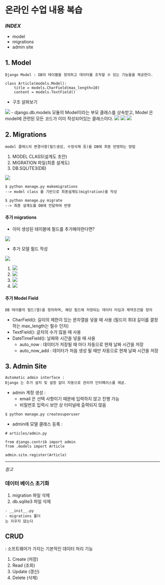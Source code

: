 # 온라인 수업 내용 복습

### <em> INDEX </em>

- model
- migrations
- admin site

## 1. Model

```
Django Model : DB의 테이블을 정의하고 데이터를 조작할 수 있는 기능들을 제공한다.
```

```
class Article(models.Model):
    title = models.CharField(max_length=10)
    content = models.TextField()
```
- 구조 살펴보기
<img src='1.PNG'>
- django.db.models 모듈의 Model이라는 부모 클래스를 상속받고, Model 은 model에 관련된 모든 코드가 이미 작성되어있는 클래스이다.
<img src='2.PNG'>
<img src='3.PNG'>
<img src='4.PNG'>

## 2. Migrations

```
model 클래스의 변경사항(필드생성, 수정삭제 등)을 DB에 최종 반영하는 방법
```
1. MODEL CLASS(설계도 초안)
2. MIGRATION 파일(최종 설계도)
3. DB.SQLITE3(DB)
<img src='5.PNG'>

```
$ python manage.py makemigrations
--> model class 를 기반으로 최종설계도(migtration)을 작성

$ python manage.py migrate
--> 최종 설계도를 DB에 전달하여 반영
```

#### <strong> 추가 migrations </strong>

- 이미 생성된 테이블에 필드를 추가해야한다면? 
<img src='6.PNG'>

- 추가 모델 필드 작성
<img src='7.PNG'>

1. <img src='8.PNG'> 
2. <img src='9.PNG'> 
3. <img src='10.PNG'> 
4. <img src='11.PNG'> 

#### <strong> 추가 Model Field </strong>
```
DB 테이블의 필드(열)을 정의하며, 해당 필드에 저장되는 데이터 타입과 제약조건을 정의
```

- CharField(): 길이의 제한이 있는 문자열을 넣을 때 사용 (필드이 최대 길이를 결정하는 max_length는 필수 인자)
- TextField(): 글자의 수가 많을 때 사용
- DateTimeField(): 날짜와 시간을 넣을 때 사용
    - auto_now : 데이터가 저장될 때 마다 자동으로 현재 날짜 시간을 저장
    - auto_now_add : 데이터가 처음 생성 될 때만 자동으로 현재 날짜 시간을 저장

## 3. Admin Site

```
Automatic admin interface : 
Django 는 추가 설치 및 설정 없이 자동으로 관리자 인터페이스를 제공.
```

- admin 계정 생성 :
    - email 은 선택 사항이기 때문에 입력하지 않고 진행 가능
    - 비밀번호 입력시 보안 상 터미널에 출력되지 않음
```
$ python manage.py createsuperuser
```

- admin에 모델 클래스 등록 : 
```
# articles/admin.py

from django.contrib import admin
from .models import Article

admin.site.register(Article)
```


***
<em>참고 </em>

### 데이터 베이스 초기화
1. migration 파일 삭제
2. db.sqlite3 파일 삭제

```
- __init__.py 
- migrations 폴더
는 지우지 않는다
```

## CRUD
: 소프트웨어가 가지는 기본적인 데이터 처리 기능 
1. Create (저장)
2. Read (조회)
3. Update (갱신)
4. Delete (삭제)